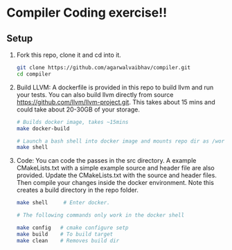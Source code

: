 # Compiler Coding exercise!!

## Setup
1. Fork this repo, clone it and cd into it.
    ``` bash
    git clone https://github.com/agarwalvaibhav/compiler.git
    cd compiler
    ```
2. Build LLVM: A dockerfile is provided in this repo to build llvm and run your tests. You can also build llvm directly from source https://github.com/llvm/llvm-project.git. This takes about 15 mins and could take about 20-30GB of your storage.
    ``` bash
    # Builds docker image, takes ~15mins
    make docker-build
    
    # Launch a bash shell into docker image and mounts repo dir as /work
    make shell
    ```
3. Code: You can code the passes in the src directory. A example CMakeLists.txt with a simple example source and header file are also provided. Update the CMakeLists.txt with the source and header files. Then compile your changes inside the docker environment. Note this creates a build directory in the repo folder.
    ``` bash
    make shell     # Enter docker.
    
    # The following commands only work in the docker shell
    
    make config   # cmake configure setp 
    make build    # To build target
    make clean    # Removes build dir
    ```
